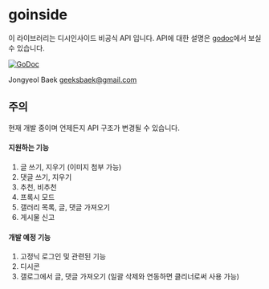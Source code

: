 # goinside

이 라이브러리는 디시인사이드 비공식 API 입니다.
API에 대한 설명은 [godoc](https://godoc.org/github.com/geeksbaek/goinside)에서 보실 수 있습니다. 

[![GoDoc](https://godoc.org/github.com/geeksbaek/goinside?status.svg)](https://godoc.org/github.com/geeksbaek/goinside)

Jongyeol Baek <geeksbaek@gmail.com>

## 주의

현재 개발 중이며 언제든지 API 구조가 변경될 수 있습니다.

#### 지원하는 기능

1. 글 쓰기, 지우기 (이미지 첨부 가능)
2. 댓글 쓰기, 지우기
3. 추천, 비추천
4. 프록시 모드
5. 갤러리 목록, 글, 댓글 가져오기
6. 게시물 신고

#### 개발 예정 기능

1. 고정닉 로그인 및 관련된 기능
2. 디시콘
3. 갤로그에서 글, 댓글 가져오기 (일괄 삭제와 연동하면 클리너로써 사용 가능)

